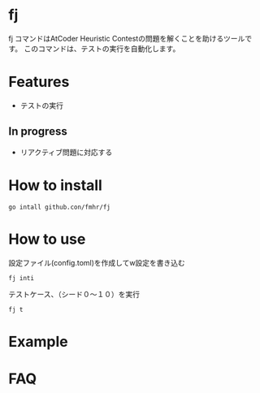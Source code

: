 # fj
fj コマンドはAtCoder Heuristic Contestの問題を解くことを助けるツールです。 このコマンドは、テストの実行を自動化します。
# Features
- テストの実行
## In progress
- リアクティブ問題に対応する
# How to install
```
go intall github.con/fmhr/fj
```
# How to use
設定ファイル(config.toml)を作成してw設定を書き込む
```
fj inti
```
テストケース、（シード０〜１０）を実行
```
fj t
```
# Example
# FAQ